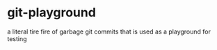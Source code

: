 # git-playground
a literal tire fire of garbage git commits that is used as a playground for testing
